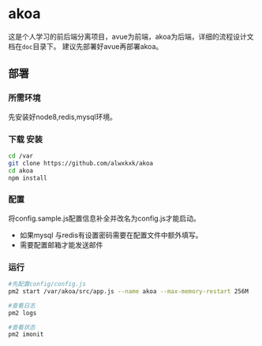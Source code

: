 # akoa
这是个人学习的前后端分离项目，avue为前端，akoa为后端，详细的流程设计文档在`doc`目录下。
建议先部署好avue再部署akoa。

## 部署
### 所需环境
先安装好node8,redis,mysql环境。
### 下载 安装
```bash
cd /var
git clone https://github.com/alwxkxk/akoa
cd akoa
npm install 
```
### 配置
将config.sample.js配置信息补全并改名为config.js才能启动。
- 如果mysql 与redis有设置密码需要在配置文件中额外填写。
- 需要配置邮箱才能发送邮件

### 运行
```bash
#先配置config/config.js
pm2 start /var/akoa/src/app.js --name akoa --max-memory-restart 256M

#查看日志
pm2 logs

#查看状态
pm2 imonit
```